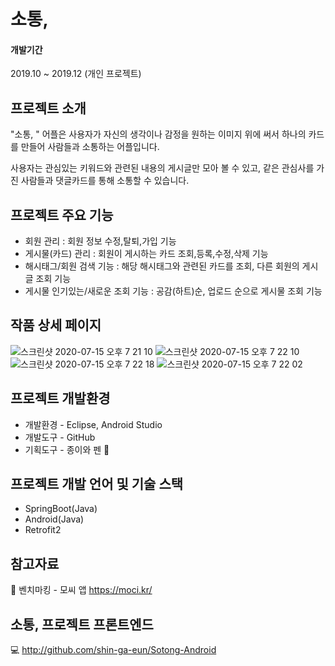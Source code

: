 # 소통,
#### 개발기간
2019.10 ~ 2019.12 (개인 프로젝트)

## 프로젝트 소개

 "소통, " 어플은 사용자가 자신의 생각이나 감정을 원하는 이미지 위에 써서 하나의 카드를 만들어 사람들과 소통하는 어플입니다.

 사용자는 관심있는 키워드와 관련된 내용의 게시글만 모아 볼 수 있고, 같은 관심사를 가진 사람들과 댓글카드를 통해 소통할 수 있습니다.
 
 
## 프로젝트 주요 기능
* 회원 관리 : 회원 정보 수정,탈퇴,가입 기능 
* 게시물(카드) 관리 : 회원이 게시하는 카드 조회,등록,수정,삭제 기능
* 해시태그/회원 검색 기능 : 해당 해시태그와 관련된 카드를 조회, 다른 회원의 게시글 조회 기능
* 게시물 인기있는/새로운 조회 기능 : 공감(하트)순, 업로드 순으로 게시물 조회 기능

## 작품 상세 페이지
![스크린샷 2020-07-15 오후 7 21 10](https://user-images.githubusercontent.com/31677736/87533972-65b3c980-c6d0-11ea-848a-060e657b03df.png)
![스크린샷 2020-07-15 오후 7 22 10](https://user-images.githubusercontent.com/31677736/87534084-8714b580-c6d0-11ea-8b03-3369df71c9af.png)
![스크린샷 2020-07-15 오후 7 22 18](https://user-images.githubusercontent.com/31677736/87534089-8845e280-c6d0-11ea-868a-a3f34c9c0345.png)
![스크린샷 2020-07-15 오후 7 22 02](https://user-images.githubusercontent.com/31677736/87534078-84b25b80-c6d0-11ea-8504-86f4d375be28.png)

## 프로젝트 개발환경
* 개발환경 - Eclipse, Android Studio
* 개발도구 - GitHub
* 기획도구 - 종이와 펜 📝

## 프로젝트 개발 언어 및 기술 스택
* SpringBoot(Java)
* Android(Java)
* Retrofit2

## 참고자료
📕 벤치마킹 - 모씨 앱 https://moci.kr/

## 소통, 프로젝트 프론트엔드
💻 http://github.com/shin-ga-eun/Sotong-Android


